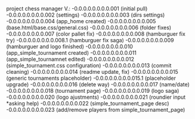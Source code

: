 project chess manager
V.:
  -0.0.0.0.0.0.0.0.001 (initial pull)
  -0.0.0.0.0.0.0.0.002 (settings)
  -0.0.0.0.0.0.0.0.003 (dirs settings)
  -0.0.0.0.0.0.0.0.004 (app_home created)
  -0.0.0.0.0.0.0.0.005 (base.html/base.css/general.css)
  -0.0.0.0.0.0.0.0.006 (folder fixes)
  -0.0.0.0.0.0.0.0.007 (color pallet fix)
  -0.0.0.0.0.0.0.0.008 (hamburguer fix try)
  -0.0.0.0.0.0.0.0.008.1 (hamburguer fix saga)
  -0.0.0.0.0.0.0.0.009 (hamburguer and logo finished)
  -0.0.0.0.0.0.0.0.010 (app_simple_tournament created)
  -0.0.0.0.0.0.0.0.011 (app_simple_tournamnet edited)
  -0.0.0.0.0.0.0.0.012 (simple_tournament.css configuration)
  -0.0.0.0.0.0.0.0.013 (commit cleaning)
  -0.0.0.0.0.0.0.0.014 (readme update, fix)
  -0.0.0.0.0.0.0.0.015 (generic tournaments placeholder)
  -0.0.0.0.0.0.0.0.015.1 (placeholder upgrade)
  -0.0.0.0.0.0.0.0.016 (delete way)
  -0.0.0.0.0.0.0.0.017 (name/date)
  -0.0.0.0.0.0.0.0.018 (tournament page)
  -0.0.0.0.0.0.0.0.019 (logo saga)
  -0.0.0.0.0.0.0.0.020 (logo ajustments)
  -0.0.0.0.0.0.0.0.021 (roundier input *asking help)
  -0.0.0.0.0.0.0.0.022 (simple_tournament_page desc)
  -0.0.0.0.0.0.0.0.023 (add/remove players from simple_tournament_page)